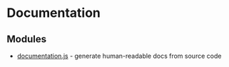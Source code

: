# Documentation

## Modules

* [documentation.js](https://github.com/documentationjs/documentation) - generate human-readable docs from source code